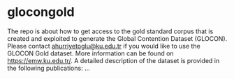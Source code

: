 # glocongold
The repo is about how to get access to the gold standard corpus that is created and exploited to generate the Global Contention Dataset (GLOCON). Please contact ahurriyetoglu@ku.edu.tr if you would like to use the GLOCON Gold dataset. More information can be found on https://emw.ku.edu.tr/. A detailed description of the dataset is provided in the following publications: ...
